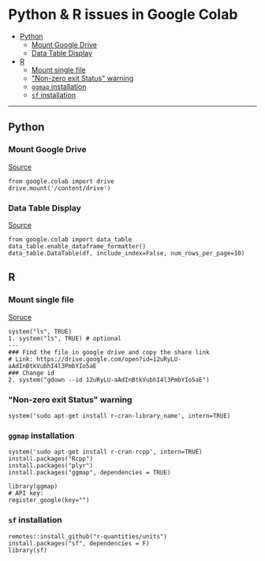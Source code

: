 # Python & R issues in Google Colab
- [Python](#python)
  * [Mount Google Drive](#mount-google-drive)
  * [Data Table Display](#data-table-display)
- [R](#r)
  * [Mount single file](#mount-single-file)
  * ["Non-zero exit Status" warning](#-non-zero-exit-status--warning)
  * [`ggmap` installation](#-ggmap--installation)
  * [`sf` installation](#-sf--installation)
---


## Python

### Mount Google Drive
[Source](https://colab.research.google.com/notebooks/io.ipynb#scrollTo=RWSJpsyKqHjH)
```
from google.colab import drive
drive.mount('/content/drive')
```

### Data Table Display
[Source](https://colab.research.google.com/notebooks/data_table.ipynb#scrollTo=JgBtx0xFFv_i)
```
from google.colab import data_table
data_table.enable_dataframe_formatter()
data_table.DataTable(df, include_index=False, num_rows_per_page=10)
```
## R
### Mount single file
[Soruce](https://stackoverflow.com/questions/59746036/how-to-read-data-from-google-drive-using-r-in-colab)
```
system("ls", TRUE)
1. system("ls", TRUE) # optional
---
### Find the file in google drive and copy the share link
# Link: https://drive.google.com/open?id=12uRyLU-aAdInBtkVubhI4l3PmbYIo5aE
### Change id
2. system("gdown --id 12uRyLU-aAdInBtkVubhI4l3PmbYIo5aE")
```
### "Non-zero exit Status" warning
```
system('sudo apt-get install r-cran-library_name', intern=TRUE)
```
### `ggmap` installation
```
system('sudo apt-get install r-cran-rcpp', intern=TRUE)
install.packages("Rcpp")
install.packages("plyr")
install.packages("ggmap", dependencies = TRUE)

library(ggmap)
# API key: 
register_google(key="")
```

### `sf` installation
```
remotes::install_github("r-quantities/units")
install.packages("sf", dependencies = F)
library(sf)
```

